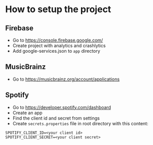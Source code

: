 # How to setup the project

## Firebase
- Go to https://console.firebase.google.com/
- Create project with analytics and crashlytics
- Add google-services.json to `app` directory

## MusicBrainz
- Go to https://musicbrainz.org/account/applications

## Spotify 
- Go to https://developer.spotify.com/dashboard
- Create an app
- Find the client id and secret from settings
- Create `secrets.properties` file in root directory with this content:

```
SPOTIFY_CLIENT_ID=<your client id>
SPOTIFY_CLIENT_SECRET=<your client secret>
```
